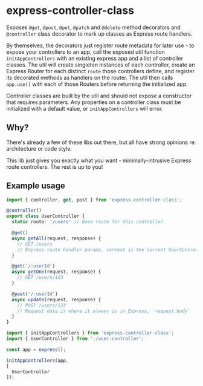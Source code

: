 # express-controller-class

Exposes `@get`, `@post`, `@put`, `@patch` and `@delete` method decorators and `@controller` class decorator
to mark up classes as Express route handlers.

By themselves, the decorators just register route metadata for later use - to expose your controllers to an
app, call the exposed util function `initAppControllers` with an existing express app and a list of controller
classes. The util will create singleton instances of each controller, create an Express Router for each distinct
`route` those controllers define, and register its decorated methods as handlers on the router. The util then
calls `app.use()` with each of those Routers before returning the initialized app.

Controller classes are built by the util and should not expose a constructor that requires parameters. Any
properties on a controller class must be initialized with a default value, or `initAppControllers` will error.

## Why?

There's already a few of these libs out there, but all have strong opinions re: architecture or code style.

This lib just gives you exactly what you want - minimally-intrusive Express route controllers. The rest is up to you!

## Example usage

```ts
import { controller, get, post } from 'express-controller-class';

@controller()
export class UserController {
  static route: '/users' // Base route for this controller.

  @get()
  async getAll(request, response) {
    // GET /users
    // Express route handler params, context is the current UserController
  }

  @get('/:userId')
  async getOne(request, response) {
    // GET /users/123
  }

  @post('/:userId')
  async update(request, response) {
    // POST /users/123
    // Request data is where it always is in Express, `request.body`
  }
}
```

```ts
import { initAppControllers } from 'express-controller-class';
import { UserController } from './user-controller';

const app = express();

initAppControllers(app,
[
  UserController
]);
```
